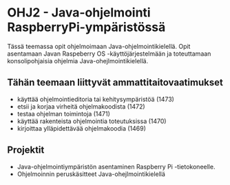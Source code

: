 # OHJ2 - Java-ohjelmointi RaspberryPi-ympäristössä
 
 Tässä teemassa opit ohjelmoimaan Java-ohjelmointikielellä. Opit asentamaan Javan Raspeberry OS -käyttöjärjestelmään ja toteuttamaan konsolipohjaisia ohjelmia Java-ohejlmointikielellä. 

## Tähän teemaan liittyvät ammattitaitovaatimukset
- käyttää ohjelmointieditoria tai kehitysympäristöä (1473)
- etsii ja korjaa virheitä ohjelmakoodista (1472)
- testaa ohjelman toimintoja (1471)
- käyttää rakenteista ohjelmointia toteutuksissa (1470)
- kirjoittaa ylläpidettävää ohjelmakoodia (1469)

## Projektit
- Java-ohjelmointiympäristön asentaminen Raspberry Pi -tietokoneelle.
- Ohjelmoinnin peruskäsitteet Java-ohejlmointikielellä
